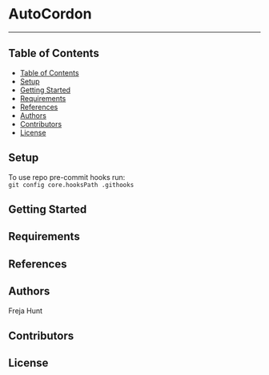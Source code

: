 # AutoCordon



___
## Table of Contents

  - [Table of Contents](#table-of-contents)
  - [Setup](#setup)
  - [Getting Started](#getting-started)
  - [Requirements](#requirements)
  - [References](#references)
  - [Authors](#authors)
  - [Contributors](#contributors)
  - [License](#license)
<!---
Details go here
-->

## Setup

To use repo pre-commit hooks run:  
```git config core.hooksPath .githooks```

## Getting Started
## Requirements
## References
## Authors
Freja Hunt

## Contributors
## License
